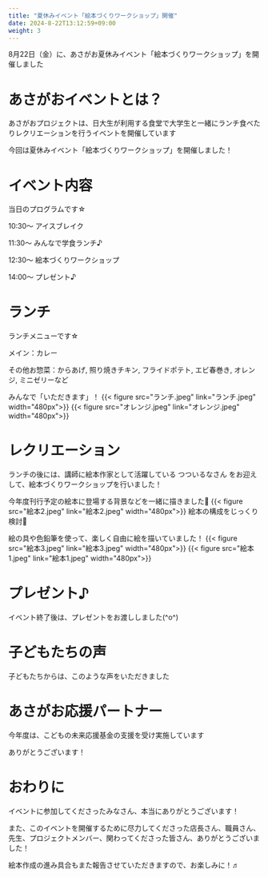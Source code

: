 ```yaml
---
title: "夏休みイベント「絵本づくりワークショップ」開催"
date: 2024-8-22T13:12:59+09:00
weight: 3
---
```

8月22日（金）に、あさがお夏休みイベント「絵本づくりワークショップ」を開催しました
<!--more-->
# あさがおイベントとは？
あさがおプロジェクトは、日大生が利用する食堂で大学生と一緒にランチ食べたりレクリエーションを行うイベントを開催しています

今回は夏休みイベント「絵本づくりワークショップ」を開催しました！

# イベント内容
当日のプログラムです☆

10:30〜 アイスブレイク

11:30〜 みんなで学食ランチ♪

12:30〜 絵本づくりワークショップ

14:00〜 プレゼント♪

# ランチ
ランチメニューです☆

メイン：カレー

その他お惣菜：からあげ, 照り焼きチキン, フライドポテト, エビ春巻き, オレンジ, ミニゼリーなど

みんなで「いただきます」！
{{< figure src="ランチ.jpeg" link="ランチ.jpeg" width="480px">}}
{{< figure src="オレンジ.jpeg" link="オレンジ.jpeg" width="480px">}}

# レクリエーション
ランチの後には、講師に絵本作家として活躍している つついるなさん をお迎えして、絵本づくりワークショップを行いました！

今年度刊行予定の絵本に登場する背景などを一緒に描きました🎨
{{< figure src="絵本2.jpeg" link="絵本2.jpeg" width="480px">}}
絵本の構成をじっくり検討💭

絵の具や色鉛筆を使って、楽しく自由に絵を描いていました！
{{< figure src="絵本3.jpeg" link="絵本3.jpeg" width="480px">}}
{{< figure src="絵本1.jpeg" link="絵本1.jpeg" width="480px">}}

# プレゼント♪
イベント終了後は、プレゼントをお渡ししました(^o^)

# 子どもたちの声
子どもたちからは、このような声をいただきました

# あさがお応援パートナー
今年度は、こどもの未来応援基金の支援を受け実施しています

ありがとうございます！

# おわりに
イベントに参加してくださったみなさん、本当にありがとうございます！

また、このイベントを開催するために尽力してくださった店長さん、職員さん、先生、プロジェクトメンバー、関わってくださった皆さん、ありがとうございました！

絵本作成の進み具合もまた報告させていただきますので、お楽しみに！♬